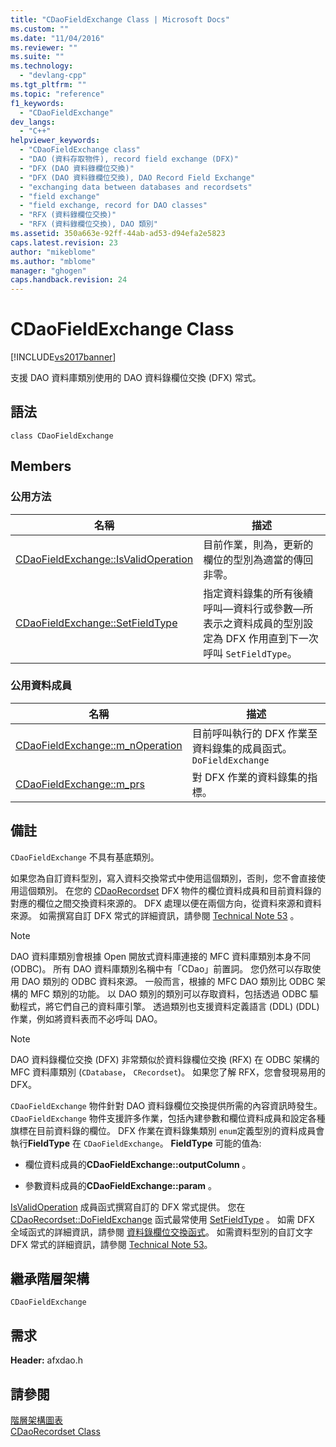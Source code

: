 ```yaml
---
title: "CDaoFieldExchange Class | Microsoft Docs"
ms.custom: ""
ms.date: "11/04/2016"
ms.reviewer: ""
ms.suite: ""
ms.technology: 
  - "devlang-cpp"
ms.tgt_pltfrm: ""
ms.topic: "reference"
f1_keywords: 
  - "CDaoFieldExchange"
dev_langs: 
  - "C++"
helpviewer_keywords: 
  - "CDaoFieldExchange class"
  - "DAO (資料存取物件), record field exchange (DFX)"
  - "DFX (DAO 資料錄欄位交換)"
  - "DFX (DAO 資料錄欄位交換), DAO Record Field Exchange"
  - "exchanging data between databases and recordsets"
  - "field exchange"
  - "field exchange, record for DAO classes"
  - "RFX (資料錄欄位交換)"
  - "RFX (資料錄欄位交換), DAO 類別"
ms.assetid: 350a663e-92ff-44ab-ad53-d94efa2e5823
caps.latest.revision: 23
author: "mikeblome"
ms.author: "mblome"
manager: "ghogen"
caps.handback.revision: 24
---
```

# CDaoFieldExchange Class
[!INCLUDE[vs2017banner](../../assembler/inline/includes/vs2017banner.md)]

支援 DAO 資料庫類別使用的 DAO 資料錄欄位交換 \(DFX\) 常式。  
  
## 語法  
  
```  
class CDaoFieldExchange  
```  
  
## Members  
  
### 公用方法  
  
|名稱|描述|  
|--------|--------|  
|[CDaoFieldExchange::IsValidOperation](../Topic/CDaoFieldExchange::IsValidOperation.md)|目前作業，則為，更新的欄位的型別為適當的傳回非零。|  
|[CDaoFieldExchange::SetFieldType](../Topic/CDaoFieldExchange::SetFieldType.md)|指定資料錄集的所有後續呼叫—資料行或參數—所表示之資料成員的型別設定為 DFX 作用直到下一次呼叫 `SetFieldType`。|  
  
### 公用資料成員  
  
|名稱|描述|  
|--------|--------|  
|[CDaoFieldExchange::m\_nOperation](../Topic/CDaoFieldExchange::m_nOperation.md)|目前呼叫執行的 DFX 作業至資料錄集的成員函式。 `DoFieldExchange`|  
|[CDaoFieldExchange::m\_prs](../Topic/CDaoFieldExchange::m_prs.md)|對 DFX 作業的資料錄集的指標。|  
  
## 備註  
 `CDaoFieldExchange` 不具有基底類別。  
  
 如果您為自訂資料型別，寫入資料交換常式中使用這個類別，否則，您不會直接使用這個類別。  在您的 [CDaoRecordset](../../mfc/reference/cdaorecordset-class.md) DFX 物件的欄位資料成員和目前資料錄的對應的欄位之間交換資料來源的。  DFX 處理以便在兩個方向，從資料來源和資料來源。  如需撰寫自訂 DFX 常式的詳細資訊，請參閱 [Technical Note 53](../../mfc/tn053-custom-dfx-routines-for-dao-database-classes.md) 。  
  
> [!NOTE]
>  DAO 資料庫類別會根據 Open 開放式資料庫連接的 MFC 資料庫類別本身不同 \(ODBC\)。  所有 DAO 資料庫類別名稱中有「CDao」前置詞。  您仍然可以存取使用 DAO 類別的 ODBC 資料來源。  一般而言，根據的 MFC DAO 類別比 ODBC 架構的 MFC 類別的功能。  以 DAO 類別的類別可以存取資料，包括透過 ODBC 驅動程式，將它們自己的資料庫引擎。  透過類別也支援資料定義語言 \(DDL\) \(DDL\) 作業，例如將資料表而不必呼叫 DAO。  
  
> [!NOTE]
>  DAO 資料錄欄位交換 \(DFX\) 非常類似於資料錄欄位交換 \(RFX\) 在 ODBC 架構的 MFC 資料庫類別 \(`CDatabase`， `CRecordset`\)。  如果您了解 RFX，您會發現易用的 DFX。  
  
 `CDaoFieldExchange` 物件針對 DAO 資料錄欄位交換提供所需的內容資訊時發生。  `CDaoFieldExchange` 物件支援許多作業，包括內建參數和欄位資料成員和設定各種旗標在目前資料錄的欄位。  DFX 作業在資料錄集類別 `enum`定義型別的資料成員會執行**FieldType** 在 `CDaoFieldExchange`。  **FieldType** 可能的值為:  
  
-   欄位資料成員的**CDaoFieldExchange::outputColumn** 。  
  
-   參數資料成員的**CDaoFieldExchange::param** 。  
  
 [IsValidOperation](../Topic/CDaoFieldExchange::IsValidOperation.md) 成員函式撰寫自訂的 DFX 常式提供。  您在 [CDaoRecordset::DoFieldExchange](../Topic/CDaoRecordset::DoFieldExchange.md) 函式最常使用 [SetFieldType](../Topic/CDaoFieldExchange::SetFieldType.md) 。  如需 DFX 全域函式的詳細資訊，請參閱 [資料錄欄位交換函式](../../mfc/reference/record-field-exchange-functions.md)。  如需資料型別的自訂文字 DFX 常式的詳細資訊，請參閱 [Technical Note 53](../../mfc/tn053-custom-dfx-routines-for-dao-database-classes.md)。  
  
## 繼承階層架構  
 `CDaoFieldExchange`  
  
## 需求  
 **Header:** afxdao.h  
  
## 請參閱  
 [階層架構圖表](../../mfc/hierarchy-chart.md)   
 [CDaoRecordset Class](../../mfc/reference/cdaorecordset-class.md)